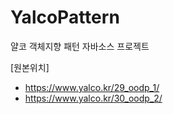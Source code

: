 # YalcoPattern
얄코 객체지향 패턴 자바소스 프로젝트

[원본위치]
- https://www.yalco.kr/29_oodp_1/
- https://www.yalco.kr/30_oodp_2/
